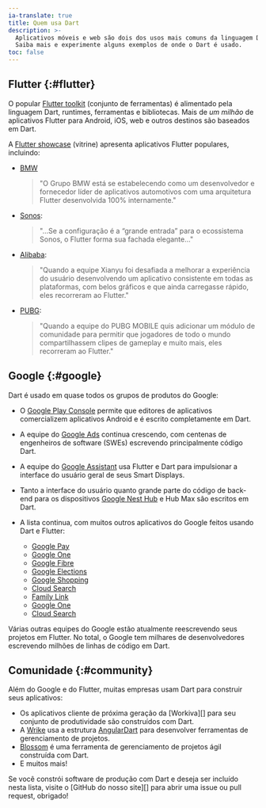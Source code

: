 ```yaml
---
ia-translate: true
title: Quem usa Dart
description: >-
  Aplicativos móveis e web são dois dos usos mais comuns da linguagem Dart.
  Saiba mais e experimente alguns exemplos de onde o Dart é usado.
toc: false
---
```


## Flutter {:#flutter}

O popular [Flutter toolkit][] (conjunto de ferramentas) é alimentado pela linguagem Dart, runtimes, ferramentas e bibliotecas.  Mais de _um milhão_ de aplicativos Flutter para Android, iOS, web e outros destinos são baseados em Dart.

A [Flutter showcase][] (vitrine) apresenta aplicativos Flutter populares, incluindo:

* [BMW][]
    > "O Grupo BMW está se estabelecendo como um desenvolvedor e fornecedor líder de aplicativos automotivos com uma arquitetura Flutter desenvolvida 100% internamente."
* [Sonos][]: 
    > "...Se a configuração é a “grande entrada” para o ecossistema Sonos, o Flutter forma sua fachada elegante..."
* [Alibaba][]: 
    > "Quando a equipe Xianyu foi desafiada a melhorar a experiência do usuário desenvolvendo um aplicativo consistente em todas as plataformas, com belos gráficos e que ainda carregasse rápido, eles recorreram ao Flutter."
* [PUBG][]: 
    > "Quando a equipe do PUBG MOBILE quis adicionar um módulo de comunidade para permitir que jogadores de todo o mundo compartilhassem clipes de gameplay e muito mais, eles recorreram ao Flutter."

[Flutter toolkit]: {{site.flutter}}
[Flutter showcase]: {{site.flutter}}/showcase
[BMW]: https://www.press.bmwgroup.com/global/article/detail/T0328610EN/the-my-bmw-app:-new-features-and-tech-insights-for-march-2021?language=en
[Sonos]: https://tech-blog.sonos.com/posts/renovating-setup-with-flutter/
[Alibaba]: {{site.flutter}}/showcase/alibaba-group
[PUBG]: {{site.flutter}}/showcase/pubg-mobile

## Google  {:#google}

Dart é usado em quase todos os grupos de produtos do Google:

* O [Google Play Console][] permite que editores de aplicativos comercializem aplicativos Android e é escrito completamente em Dart.
* A equipe do [Google Ads][] continua crescendo, com centenas de engenheiros de software (SWEs) escrevendo principalmente código Dart.
* A equipe do [Google Assistant][] usa Flutter e Dart para impulsionar a interface do usuário geral de seus Smart Displays.
* Tanto a interface do usuário quanto grande parte do código de back-end para os dispositivos [Google Nest Hub][] e Hub Max são escritos em Dart.
* A lista continua, com muitos outros aplicativos do Google feitos usando Dart e Flutter:

  * [Google Pay][Google Pay]
  * [Google One][Google One]
  * [Google Fibre][Google Fibre]
  * [Google Elections][Google Elections]
  * [Google Shopping][Google Shopping]
  * [Cloud Search][Cloud Search]
  * [Family Link][Family Link]
  * [Google One][Google One]
  * [Cloud Search][Cloud Search]

Várias outras equipes do Google estão atualmente reescrevendo seus projetos em Flutter. No total, o Google tem milhares de desenvolvedores escrevendo milhões de linhas de código em Dart.

[Google Play Console]: https://android-developers.googleblog.com/2020/06/introducing-new-google-play-console-beta.html
[Google Ads]: https://ads.google.com/getstarted
[Google Assistant]: https://developers.googleblog.com/2019/05/Flutter-io19.html
[Google Nest Hub]: https://store.google.com/us/product/nest_hub_2nd_gen?hl=en-US
[Google Pay]: https://pay.google.com/intl/en_in/about
[Google Fibre]: https://fiber.google.com
[Google Elections]: https://elections.google
[Google Shopping]: https://shopping.google.com
[Family Link]: https://families.google/familylink
[Google One]: https://one.google.com/about
[Cloud Search]: https://workspace.google.com/intl/en_in/products/cloud-search

## Comunidade {:#community}

Além do Google e do Flutter, muitas empresas usam Dart para construir seus aplicativos:

* Os aplicativos cliente de próxima geração da [Workiva][] para seu conjunto de produtividade são construídos com Dart.
* A [Wrike][] usa a estrutura [AngularDart][] para desenvolver ferramentas de gerenciamento de projetos.
* [Blossom][] é uma ferramenta de gerenciamento de projetos ágil construída com Dart.
* E muitos mais!

Se você constrói software de produção com Dart e deseja ser incluído nesta lista, visite o [GitHub do nosso site][] para abrir uma issue ou pull request, obrigado!

[Workiva's]: https://www.workiva.com/en-in
[Wrike]: https://www.wrike.com
[AngularDart]: https://angulardart.xyz/guide/setup
[Blossom]: https://blossom.co
[our site's GitHub]: {{site.repo.this}}

